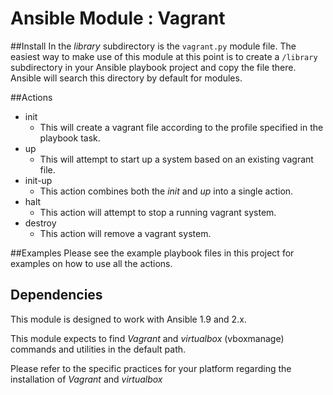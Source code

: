 # Ansible Module : Vagrant

##Install
In the *library* subdirectory is the `vagrant.py` module file.  The easiest way to make use of this module at this point is to create a `/library` subdirectory in your Ansible playbook project and copy the file there.  Ansible will search this directory by default for modules.

##Actions
- init
  - This will create a vagrant file according to the profile specified in the playbook task.
- up
  - This will attempt to start up a system based on an existing vagrant file.
- init-up
  - This action combines both the *init* and *up* into a single action. 
- halt
  - This action will attempt to stop a running vagrant system.
- destroy
  - This action will remove a vagrant system.

##Examples
Please see the example playbook files in this project for examples on how to use all the actions.

## Dependencies
This module is designed to work with Ansible 1.9 and 2.x.

This module expects to find *Vagrant* and *virtualbox* (vboxmanage) commands and utilities in the default path.

Please refer to the specific practices for your platform regarding the installation of *Vagrant* and *virtualbox*
